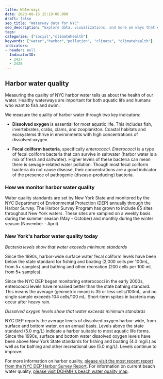 ```yaml
---
title: Waterways
date: 2023-08-15 15:10:00.000
draft: false
seo_title: "Waterway data for NYC"
seo_description: "Explore data, visualizations, and more on ways that environments shape health in New York City's neighborhoods."
tags: 
categories: ["social","climatehealth"]
keywords: ["water","harbor","pollution", "climate", "climatehealth"]
indicators:
- header: null
  IndicatorID: 
  - 2427
  - 2428
---
```


## Harbor water quality

Measuring the quality of NYC harbor water tells us about the health of our water. Healthy waterways are important for both aquatic life and humans who want to fish and swim.

We measure the quality of harbor water through two key indicators:

- **Dissolved oxygen** is essential for most aquatic life. This includes fish, invertebrates, crabs, clams, and zooplankton. Coastal habitats and ecosystems thrive in environments with high concentrations of dissolved oxygen.

- **Fecal coliform bacteria**, specifically *enterococci. Enterococci* is a type of fecal coliform bacteria that can survive in saltwater (harbor water is a mix of fresh and saltwater). Higher levels of these bacteria can mean there is sewage-related water pollution. Though most fecal coliform bacteria do not cause disease, their concentrations are a good indicator of the presence of pathogenic (disease-producing) bacteria.

### How we monitor harbor water quality

Water quality standards are set by New York State and monitored by the NYC Department of Environmental Protection (DEP) annually through the Harbor Survey. The Harbor Survey Program has grown to include 85 sites throughout New York waters. These sites are sampled on a weekly basis during the summer season (May - October) and monthly during the winter season (November - April).

### New York's harbor water quality today

*Bacteria levels show that water exceeds minimum standards*

Since the 1990s, harbor-wide surface water fecal coliform levels have been below the state standard for fishing and boating (2,000 cells per 100mL, from 5+ samples) and bathing and other recreation (200 cells per 100 mL from 5+ samples).

Since the NYC DEP began monitoring enterococci in the early 2000s, enterococci levels have remained better than the state bathing standard. This means the average (geometric mean) is 35 or less cells/100mL, and no single sample exceeds 104 cells/100 mL. Short-term spikes in bacteria may occur after heavy rain.

*Dissolved oxygen levels show that water exceeds minimum standards*

NYC DEP reports the average levels of dissolved oxygen harbor-wide, from surface and bottom water, on an annual basis. Levels above the state standard (5.0 mg/L) indicate a harbor suitable to most aquatic life forms. Since the 1990s, surface and bottom water dissolved oxygen levels have been above New York State standards for fishing and boating (4.0 mg/L) as well as for bathing and other recreational use (5.0 mg/L). Levels continue to improve.

For more information on harbor quality, [please visit the most recent report from the NYC DEP Harbor Survey Report](https://www.nyc.gov/site/dep/water/harbor-water-quality.page). For information on current beach water quality, [please visit DOHMH's beach water quality map](https://a816-dohbesp.nyc.gov/IndicatorPublic/Beaches/).
